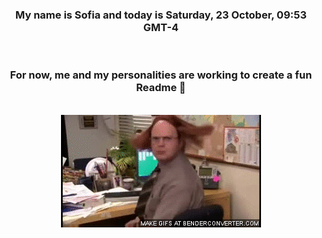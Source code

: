 


<div align="center">
<h3 >My name is Sofia and today is Saturday, 23 October, 09:53 GMT-4</h3><br>
<h3 >For now, me and my personalities are working to create a fun Readme 👋
</h3><br>
<img src='img/dwight.gif' alt='working...'/>
</div>
